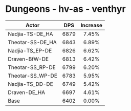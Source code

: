 # Dungeons - hv-as - venthyr
| Actor | DPS | Increase |
|---|:---:|:---:|
|Nadjia-TS-DE_HA|6879|7.45%|
|Theotar-SS-DE_HA|6843|6.89%|
|Nadjia-TS_EP-DE|6826|6.62%|
|Draven-BfW-DE|6813|6.42%|
|Theotar-SS_RP-DE|6799|6.20%|
|Theotar-SS_WP-DE|6783|5.95%|
|Nadjia-TS_DD-DE|6749|5.42%|
|Draven-DE_HA|6697|4.61%|
|Base|6402|0.00%|
